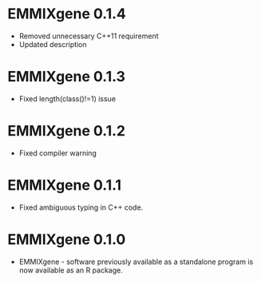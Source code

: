 # EMMIXgene 0.1.4
* Removed unnecessary C++11 requirement
* Updated description

# EMMIXgene 0.1.3

* Fixed length(class()!=1) issue  

# EMMIXgene 0.1.2

* Fixed compiler warning

# EMMIXgene 0.1.1

* Fixed ambiguous typing in C++ code.

# EMMIXgene 0.1.0

* EMMIXgene - software previously available as a standalone program
is now available as an R package.




